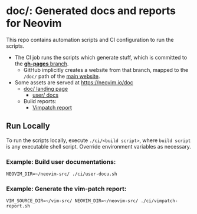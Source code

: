 # doc/: Generated docs and reports for Neovim

This repo contains automation scripts and CI configuration to run the scripts.

- The CI job runs the scripts which generate stuff, which is committed to the
  [**gh-pages** branch](https://github.com/neovim/doc/tree/gh-pages).
    - GitHub implicitly creates a website from that branch, mapped to the
      `/doc/` path of the [main website](https://github.com/neovim/neovim.github.io).
- Some assets are served at https://neovim.io/doc
    - [doc/ landing page](https://neovim.io/doc)
        - [user/ docs](https://neovim.io/doc/user)
    - Build reports:
        - [Vimpatch report](https://neovim.io/doc/reports/vimpatch)

## Run Locally

To run the scripts locally, execute `./ci/<build script>`, where `build script`
is any executable shell script. Override environment variables as necessary.

### Example: Build user documentations:

    NEOVIM_DIR=~/neovim-src/ ./ci/user-docu.sh

### Example: Generate the vim-patch report:

    VIM_SOURCE_DIR=~/vim-src/ NEOVIM_DIR=~/neovim-src/ ./ci/vimpatch-report.sh
